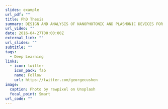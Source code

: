 ```yaml
---
slides: example
url_pdf: ""
title: PhD Thesis
summary: DESIGN AND ANALYSIS OF NANOPHOTONIC AND PLASMONIC DEVICES FOR PROGRAMMBLE INTEGRATED PHOTONICS AND SENSING.
url_video: ""
date: 2016-04-27T00:00:00Z
external_link: ""
url_slides: ""
subtitle: ""
tags:
  - Deep Learning
links:
  - icon: twitter
    icon_pack: fab
    name: Follow
    url: https://twitter.com/georgecushen
image:
  caption: Photo by rawpixel on Unsplash
  focal_point: Smart
url_code: ""
---
```

